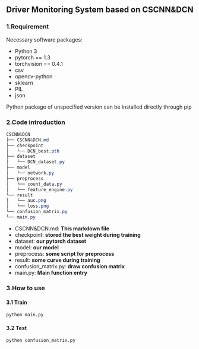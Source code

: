 ## Driver Monitoring System based on CSCNN&DCN

### 1.Requirement

Necessary software packages:

- Python 3
- pytorch == 1.3
- torchvision == 0.4.1
- csv
- opencv-python
- sklearn
- PIL
- json

Python package of unspecified version can be installed directly through pip

### 2.Code introduction

```css
CSCNN&DCN
├── CSCNN&DCN.md
├── checkpoint
│   └── DCN_best.pth
├── dataset
│   └── DCN_dataset.py
├── model
│   └── network.py
├── preprocess
│   └── count_data.py
│   └── feature_engine.py
└── result
│   └── auc.png
│   └── loss.png
└── confusion_matrix.py
└── main.py
```

- CSCNN&DCN.md: **This markdown file**
- checkpoint: **stored the best weight during training**
- dataset: **our pytorch dataset**
- model: **our model**
- preprocess: **some script for preprocess**
- result: **some curve during training**
- confusion_matrix.py: **draw confusion matrix**
- main.py: **Main function entry**

### 3.How to use

#### 3.1 Train

```
python main.py
```

#### 3.2 Test

```
python confusion_matrix.py
```

